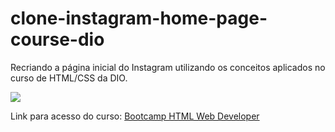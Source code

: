 # clone-instagram-home-page-course-dio

Recriando a página inicial do Instagram utilizando os conceitos aplicados no curso de HTML/CSS da DIO.

![](https://user-images.githubusercontent.com/8833589/97734501-04193e80-1ab8-11eb-84b9-d2ba85bc68f2.png)

Link para acesso do curso:
[Bootcamp HTML Web Developer](https://web.digitalinnovation.one/track/html-web-developer)
